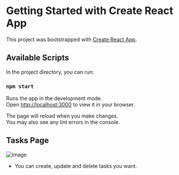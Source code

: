 # Getting Started with Create React App

This project was bootstrapped with [Create React App](https://github.com/facebook/create-react-app).

## Available Scripts

In the project directory, you can run:

### `npm start`

Runs the app in the development mode.\
Open [http://localhost:3000](http://localhost:3000) to view it in your browser.

The page will reload when you make changes.\
You may also see any lint errors in the console.

## Tasks Page

![image](https://github.com/PADRAOGABRIEL/Lista-de-Tarefas/assets/95319407/f2696b46-5c0a-4965-847b-9e3d10979d47)

- You can create, update and delete tasks you want.
